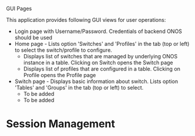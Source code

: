 GUI Pages

This application provides following GUI views for user operations:

* Login page with Username/Password. Credentials of backend ONOS should be used
* Home page - Lists option 'Switches' and 'Profiles' in the tab (top or left) to select the switch/profile to configure.
  * Displays list of switches that are managed by underlying ONOS instance in a table. Clicking on Switch opens the Switch page
  * Displays list of profiles that are configured in a table. Clicking on Profile opens the Profile page
* Switch page - Displays basic information about switch. Lists option 'Tables' and 'Groups' in the tab (top or left) to select.
  * To be added
  * To be added




# Session Management
